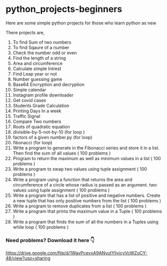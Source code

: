 # python_projects-beginners

Here are some simple python projects for those who learn python as new

There projects are,

1) To find Sum of two numbers
2) To find Sqaure of a number
3) Check the number odd or even
4) Find the length of a string
5) Area and circumference
6) Calculate simple Intrest   
7) Find Leap year or not     
8) Number guessing game    
9) Base64 Encryption and decryption
10) Simple calendar    
11) Instagram profile downloader  
12) Get covid cases    
13) Students Grade Calculation
14) Printing Days In a week
15) Traffic Signal
16) Compare Two numbers
17) Roots of quadratic equation
18) divisible-by-5-not-by-10 (for loop )
19) factors of a given number.py (for loop)
20) fibonacci (for loop)
21) Write a program to generate in the Fibonacci series and store it in a list. Then find the sum
of all values ( 100 problems )
22) Program to return the maximum as well as minimum values in a list ( 100 problems )
23) Write a program to swap two values using tuple assignment ( 100 problems )
24) Write a program using a function that returns the area and circumference of a circle whose
radius is passed as an argument. two values using tuple assignment ( 100 problems )
25) Write a program that has a list of positive and negative numbers. Create a new tuple that
has only positive numbers from the list ( 100 problems )
26) Write a program to remove duplicates from a list ( 100 problems )
27) Write a program that prints the maximum value in a Tuple ( 100 problems )
28) Write a program that finds the sum of all the numbers in a Tuples using while loop ( 100 problems )

### Need problems? Download it here 👇

https://drive.google.com/file/d/1WavPcevxA9ANyutYljyicyVcWZoCY-48/view?usp=sharing
